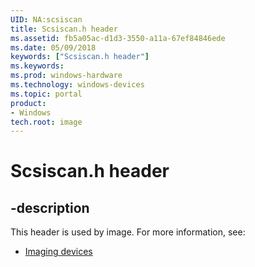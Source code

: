 ```yaml
---
UID: NA:scsiscan
title: Scsiscan.h header
ms.assetid: fb5a05ac-d1d3-3550-a11a-67ef84846ede
ms.date: 05/09/2018
keywords: ["Scsiscan.h header"]
ms.keywords: 
ms.prod: windows-hardware
ms.technology: windows-devices
ms.topic: portal
product:
- Windows
tech.root: image
---
```


# Scsiscan.h header

## -description

This header is used by image. For more information, see:

- [Imaging devices](../_image/index.md)
